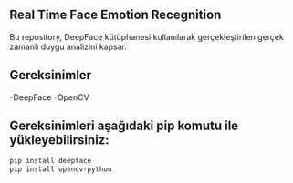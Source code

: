 ## Real Time Face Emotion Recegnition 
Bu repository, DeepFace kütüphanesi kullanılarak gerçekleştirilen gerçek zamanlı duygu analizini kapsar.

## Gereksinimler 
-DeepFace
-OpenCV

## Gereksinimleri aşağıdaki pip komutu ile yükleyebilirsiniz:
```bash
pip install deepface
pip install opencv-python
```
